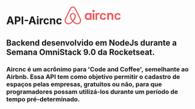 # API-Aircnc <img src="./logopng.png" alt="logo" width="150" height="48">
## Backend desenvolvido em NodeJs durante a Semana OmniStack 9.0 da Rocketseat.
### Aircnc é um acrônimo para 'Code and Coffee', semelhante ao Airbnb. Essa API tem como objetivo permitir o cadastro de espaços pelas empresas, gratuitos ou não, para que programadores possam utilizá-los durante um período de tempo pré-determinado.

